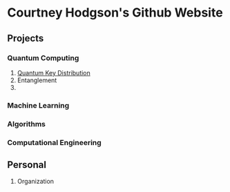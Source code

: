 
# Courtney Hodgson's Github Website


## Projects


### Quantum Computing

1. [Quantum Key Distribution](https://github.com/courtneyjhodgson/Academic/blob/main/Courtney_QDK_Project.ipynb)
2. Entanglement
3. 

### Machine Learning

### Algorithms

### Computational Engineering

## Personal 
1. Organization

